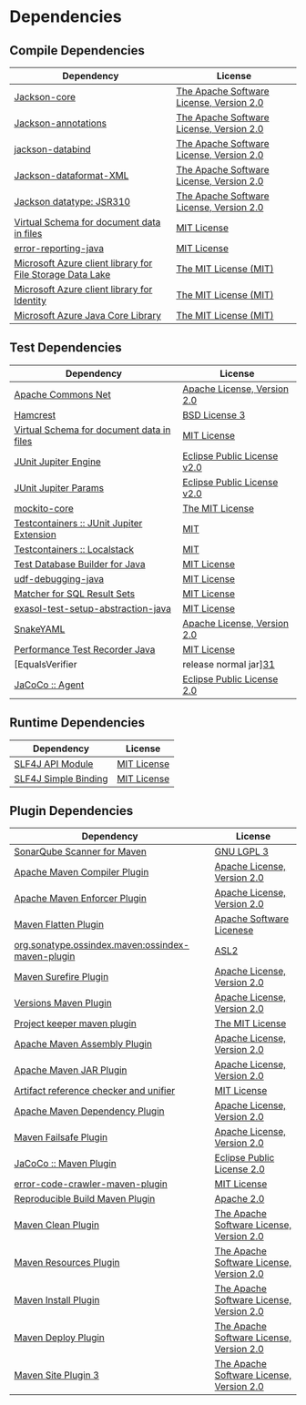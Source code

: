 <!-- @formatter:off -->
# Dependencies

## Compile Dependencies

| Dependency                                                      | License                                       |
| --------------------------------------------------------------- | --------------------------------------------- |
| [Jackson-core][0]                                               | [The Apache Software License, Version 2.0][1] |
| [Jackson-annotations][2]                                        | [The Apache Software License, Version 2.0][1] |
| [jackson-databind][2]                                           | [The Apache Software License, Version 2.0][1] |
| [Jackson-dataformat-XML][3]                                     | [The Apache Software License, Version 2.0][4] |
| [Jackson datatype: JSR310][5]                                   | [The Apache Software License, Version 2.0][4] |
| [Virtual Schema for document data in files][6]                  | [MIT License][7]                              |
| [error-reporting-java][8]                                       | [MIT License][9]                              |
| [Microsoft Azure client library for File Storage Data Lake][10] | [The MIT License (MIT)][11]                   |
| [Microsoft Azure client library for Identity][10]               | [The MIT License (MIT)][11]                   |
| [Microsoft Azure Java Core Library][10]                         | [The MIT License (MIT)][11]                   |

## Test Dependencies

| Dependency                                      | License                           |
| ----------------------------------------------- | --------------------------------- |
| [Apache Commons Net][12]                        | [Apache License, Version 2.0][1]  |
| [Hamcrest][13]                                  | [BSD License 3][14]               |
| [Virtual Schema for document data in files][6]  | [MIT License][7]                  |
| [JUnit Jupiter Engine][15]                      | [Eclipse Public License v2.0][16] |
| [JUnit Jupiter Params][15]                      | [Eclipse Public License v2.0][16] |
| [mockito-core][17]                              | [The MIT License][18]             |
| [Testcontainers :: JUnit Jupiter Extension][19] | [MIT][11]                         |
| [Testcontainers :: Localstack][19]              | [MIT][11]                         |
| [Test Database Builder for Java][20]            | [MIT License][21]                 |
| [udf-debugging-java][22]                        | [MIT License][23]                 |
| [Matcher for SQL Result Sets][24]               | [MIT License][25]                 |
| [exasol-test-setup-abstraction-java][26]        | [MIT License][27]                 |
| [SnakeYAML][28]                                 | [Apache License, Version 2.0][4]  |
| [Performance Test Recorder Java][29]            | [MIT License][30]                 |
| [EqualsVerifier | release normal jar][31]       | [Apache License, Version 2.0][1]  |
| [JaCoCo :: Agent][32]                           | [Eclipse Public License 2.0][33]  |

## Runtime Dependencies

| Dependency                 | License           |
| -------------------------- | ----------------- |
| [SLF4J API Module][34]     | [MIT License][35] |
| [SLF4J Simple Binding][34] | [MIT License][35] |

## Plugin Dependencies

| Dependency                                              | License                                       |
| ------------------------------------------------------- | --------------------------------------------- |
| [SonarQube Scanner for Maven][36]                       | [GNU LGPL 3][37]                              |
| [Apache Maven Compiler Plugin][38]                      | [Apache License, Version 2.0][1]              |
| [Apache Maven Enforcer Plugin][39]                      | [Apache License, Version 2.0][1]              |
| [Maven Flatten Plugin][40]                              | [Apache Software Licenese][1]                 |
| [org.sonatype.ossindex.maven:ossindex-maven-plugin][41] | [ASL2][4]                                     |
| [Maven Surefire Plugin][42]                             | [Apache License, Version 2.0][1]              |
| [Versions Maven Plugin][43]                             | [Apache License, Version 2.0][1]              |
| [Project keeper maven plugin][44]                       | [The MIT License][45]                         |
| [Apache Maven Assembly Plugin][46]                      | [Apache License, Version 2.0][1]              |
| [Apache Maven JAR Plugin][47]                           | [Apache License, Version 2.0][1]              |
| [Artifact reference checker and unifier][48]            | [MIT License][49]                             |
| [Apache Maven Dependency Plugin][50]                    | [Apache License, Version 2.0][1]              |
| [Maven Failsafe Plugin][51]                             | [Apache License, Version 2.0][1]              |
| [JaCoCo :: Maven Plugin][52]                            | [Eclipse Public License 2.0][33]              |
| [error-code-crawler-maven-plugin][53]                   | [MIT License][54]                             |
| [Reproducible Build Maven Plugin][55]                   | [Apache 2.0][4]                               |
| [Maven Clean Plugin][56]                                | [The Apache Software License, Version 2.0][4] |
| [Maven Resources Plugin][57]                            | [The Apache Software License, Version 2.0][4] |
| [Maven Install Plugin][58]                              | [The Apache Software License, Version 2.0][4] |
| [Maven Deploy Plugin][59]                               | [The Apache Software License, Version 2.0][4] |
| [Maven Site Plugin 3][60]                               | [The Apache Software License, Version 2.0][4] |

[0]: https://github.com/FasterXML/jackson-core
[1]: https://www.apache.org/licenses/LICENSE-2.0.txt
[2]: https://github.com/FasterXML/jackson
[3]: https://github.com/FasterXML/jackson-dataformat-xml
[4]: http://www.apache.org/licenses/LICENSE-2.0.txt
[5]: https://github.com/FasterXML/jackson-modules-java8/tree/2.14/datetime
[6]: https://github.com/exasol/virtual-schema-common-document-files/
[7]: https://github.com/exasol/virtual-schema-common-document-files/blob/main/LICENSE
[8]: https://github.com/exasol/error-reporting-java/
[9]: https://github.com/exasol/error-reporting-java/blob/main/LICENSE
[10]: https://github.com/Azure/azure-sdk-for-java
[11]: http://opensource.org/licenses/MIT
[12]: https://commons.apache.org/proper/commons-net/
[13]: http://hamcrest.org/JavaHamcrest/
[14]: http://opensource.org/licenses/BSD-3-Clause
[15]: https://junit.org/junit5/
[16]: https://www.eclipse.org/legal/epl-v20.html
[17]: https://github.com/mockito/mockito
[18]: https://github.com/mockito/mockito/blob/main/LICENSE
[19]: https://testcontainers.org
[20]: https://github.com/exasol/test-db-builder-java/
[21]: https://github.com/exasol/test-db-builder-java/blob/main/LICENSE
[22]: https://github.com/exasol/udf-debugging-java/
[23]: https://github.com/exasol/udf-debugging-java/blob/main/LICENSE
[24]: https://github.com/exasol/hamcrest-resultset-matcher/
[25]: https://github.com/exasol/hamcrest-resultset-matcher/blob/main/LICENSE
[26]: https://github.com/exasol/exasol-test-setup-abstraction-java/
[27]: https://github.com/exasol/exasol-test-setup-abstraction-java/blob/main/LICENSE
[28]: https://bitbucket.org/snakeyaml/snakeyaml
[29]: https://github.com/exasol/performance-test-recorder-java/
[30]: https://github.com/exasol/performance-test-recorder-java/blob/main/LICENSE
[31]: https://www.jqno.nl/equalsverifier
[32]: https://www.eclemma.org/jacoco/index.html
[33]: https://www.eclipse.org/legal/epl-2.0/
[34]: http://www.slf4j.org
[35]: http://www.opensource.org/licenses/mit-license.php
[36]: http://sonarsource.github.io/sonar-scanner-maven/
[37]: http://www.gnu.org/licenses/lgpl.txt
[38]: https://maven.apache.org/plugins/maven-compiler-plugin/
[39]: https://maven.apache.org/enforcer/maven-enforcer-plugin/
[40]: https://www.mojohaus.org/flatten-maven-plugin/
[41]: https://sonatype.github.io/ossindex-maven/maven-plugin/
[42]: https://maven.apache.org/surefire/maven-surefire-plugin/
[43]: https://www.mojohaus.org/versions/versions-maven-plugin/
[44]: https://github.com/exasol/project-keeper/
[45]: https://github.com/exasol/project-keeper/blob/main/LICENSE
[46]: https://maven.apache.org/plugins/maven-assembly-plugin/
[47]: https://maven.apache.org/plugins/maven-jar-plugin/
[48]: https://github.com/exasol/artifact-reference-checker-maven-plugin/
[49]: https://github.com/exasol/artifact-reference-checker-maven-plugin/blob/main/LICENSE
[50]: https://maven.apache.org/plugins/maven-dependency-plugin/
[51]: https://maven.apache.org/surefire/maven-failsafe-plugin/
[52]: https://www.jacoco.org/jacoco/trunk/doc/maven.html
[53]: https://github.com/exasol/error-code-crawler-maven-plugin/
[54]: https://github.com/exasol/error-code-crawler-maven-plugin/blob/main/LICENSE
[55]: http://zlika.github.io/reproducible-build-maven-plugin
[56]: http://maven.apache.org/plugins/maven-clean-plugin/
[57]: http://maven.apache.org/plugins/maven-resources-plugin/
[58]: http://maven.apache.org/plugins/maven-install-plugin/
[59]: http://maven.apache.org/plugins/maven-deploy-plugin/
[60]: http://maven.apache.org/plugins/maven-site-plugin/
